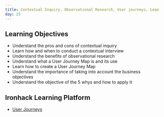 ```yaml
---
title: Contextual Inquiry, Observational Research, User journeys, Lean Canvas & 5 whys
day: 25
---
```



Learning Objectives
-----------

- Understand the pros and cons of contextual inquiry
- Learn how and when to conduct a contextual interview
- Understand the benefits of observational research
- Understand what a User Journey Map is and its use
- Learn how to create a User Journey Map
- Understand the importance of taking into account the business objectives
- Understand the objective of the 5 whys and how to apply it


Ironhack Learning Platform
-----------

- [User Journeys](http://learn.ironhack.com/#/learning_unit/3350)
